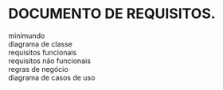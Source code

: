 # DOCUMENTO DE REQUISITOS.
minimundo<br> 
diagrama de classe<br>
requisitos funcionais<br>
requisitos não funcionais<br>
regras de negócio<br> 
diagrama de casos de uso<br>  